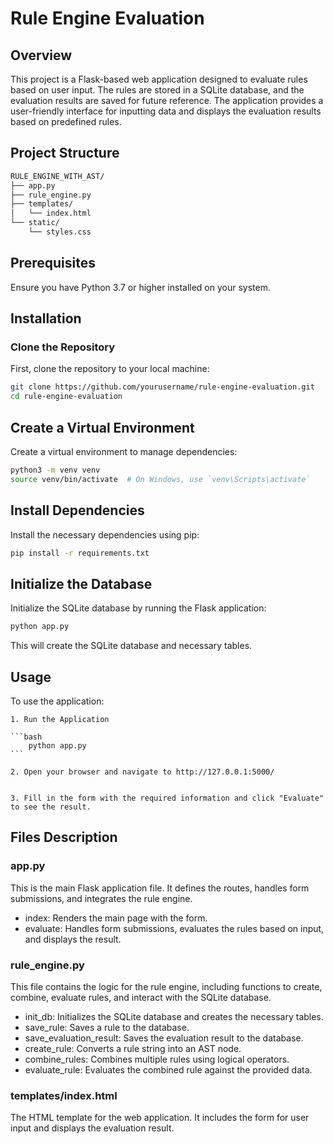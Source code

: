 # Rule Engine Evaluation

## Overview

This project is a Flask-based web application designed to evaluate rules based on user input. The rules are stored in a SQLite database, and the evaluation results are saved for future reference. The application provides a user-friendly interface for inputting data and displays the evaluation results based on predefined rules.

## Project Structure
```bash
RULE_ENGINE_WITH_AST/
├── app.py
├── rule_engine.py
├── templates/
│   └── index.html
└── static/
    └── styles.css
```
## Prerequisites

Ensure you have Python 3.7 or higher installed on your system.

## Installation

### Clone the Repository

First, clone the repository to your local machine:

```bash
git clone https://github.com/yourusername/rule-engine-evaluation.git
cd rule-engine-evaluation
```
## Create a Virtual Environment

Create a virtual environment to manage dependencies:

```bash
python3 -m venv venv
source venv/bin/activate  # On Windows, use `venv\Scripts\activate`
```
## Install Dependencies

Install the necessary dependencies using pip:
```bash
pip install -r requirements.txt
```

## Initialize the Database

Initialize the SQLite database by running the Flask application:
```bash
python app.py
```
This will create the SQLite database and necessary tables.

## Usage

To use the application:

    1. Run the Application

    ```bash
        python app.py
    ```

    2. Open your browser and navigate to http://127.0.0.1:5000/


    3. Fill in the form with the required information and click "Evaluate" to see the result.


## Files Description
### app.py

This is the main Flask application file. It defines the routes, handles form submissions, and integrates the rule engine.
- index: Renders the main page with the form.
- evaluate: Handles form submissions, evaluates the rules based on input, and displays the result.

### rule_engine.py

This file contains the logic for the rule engine, including functions to create, combine, evaluate rules, and interact with the SQLite database.
- init_db: Initializes the SQLite database and creates the necessary tables.
- save_rule: Saves a rule to the database.
- save_evaluation_result: Saves the evaluation result to the database.
- create_rule: Converts a rule string into an AST node.
- combine_rules: Combines multiple rules using logical operators.
- evaluate_rule: Evaluates the combined rule against the provided data.

### templates/index.html

The HTML template for the web application. It includes the form for user input and displays the evaluation result.